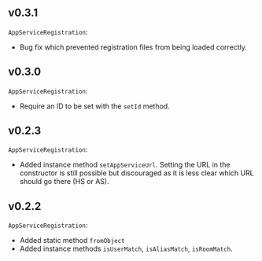 v0.3.1
------
`AppServiceRegistration`:
 * Bug fix which prevented registration files from being loaded correctly.

v0.3.0
------
`AppServiceRegistration`:
 * Require an ID to be set with the `setId` method.

v0.2.3
------
`AppServiceRegistration`:
 * Added instance method `setAppServiceUrl`. Setting the URL in the constructor
   is still possible but discouraged as it is less clear which URL should go
   there (HS or AS).

v0.2.2
------
`AppServiceRegistration`:
 * Added static method `fromObject`
 * Added instance methods `isUserMatch`, `isAliasMatch`, `isRoomMatch`.
